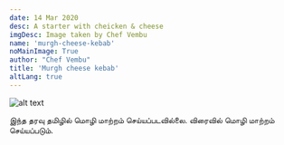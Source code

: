 ```yaml
---
date: 14 Mar 2020
desc: A starter with cheicken & cheese
imgDesc: Image taken by Chef Vembu
name: 'murgh-cheese-kebab'
noMainImage: True
author: "Chef Vembu"
title: 'Murgh cheese kebab'
altLang: true
---
```

<img src="/others/murgh-cheese-kebab/_thumbnail.png" alt="alt text" class="blogs_image">

இந்த தரவு தமிழில் மொழி மாற்றம் செய்யப்படவில்லை. விரைவில் மொழி மாற்றம் செய்யப்படும்.

<style>
/* table{
    border-collapse: collapse;
    border-spacing: 0;
    border:2px solid gray;
}

th{
    border:2px solid gray;
}

td{
    border:1px solid gray;
} */
</style>